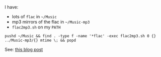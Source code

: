 I have:
  - lots of `flac` in `~/Music`
  - mp3 mirrors of the flac in `~/Music-mp3`
  - `flac2mp3.sh` on my `PATH`

`pushd ~/Music && find . -type f -name '*flac' -exec flac2mp3.sh 0 {} ../Music-mp3/{} mtime \; && popd`

See: 
  [this blog post](http://blog.tordeu.com/?p=184`)
